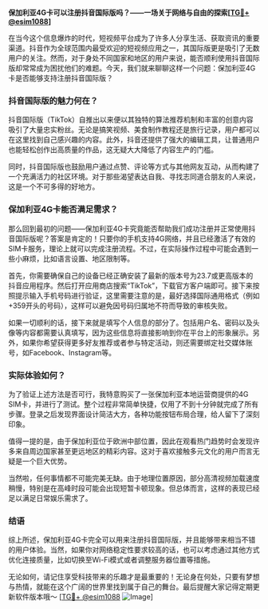 **保加利亚4G卡可以注册抖音国际版吗？——一场关于网络与自由的探索[[TG💪+ @esim1088](https://t.me/s/esim1088)]**

在当今这个信息爆炸的时代，短视频平台成为了许多人分享生活、获取资讯的重要渠道。抖音作为全球范围内最受欢迎的短视频应用之一，其国际版更是吸引了无数用户的关注。然而，对于身处不同国家和地区的用户来说，能否顺利使用抖音国际版却常常成为困扰他们的难题。今天，我们就来聊聊这样一个问题：保加利亚4G卡是否能够支持注册抖音国际版？

### 抖音国际版的魅力何在？

抖音国际版（TikTok）自推出以来便以其独特的算法推荐机制和丰富的创意内容吸引了大量忠实粉丝。无论是搞笑视频、美食制作教程还是旅行记录，用户都可以在这里找到自己感兴趣的内容。此外，抖音还提供了强大的编辑工具，让普通用户也能轻松创作出高质量的作品，这无疑大大降低了内容生产的门槛。

同时，抖音国际版也鼓励用户通过点赞、评论等方式与其他网友互动，从而构建了一个充满活力的社区环境。对于那些渴望表达自我、寻找志同道合朋友的人来说，这是一个不可多得的好地方。

### 保加利亚4G卡能否满足需求？

那么回到最初的问题——保加利亚4G卡究竟能否帮助我们成功注册并正常使用抖音国际版呢？答案是肯定的！只要你的手机支持4G网络，并且已经激活了有效的SIM卡服务，理论上就可以完成注册流程。不过，在实际操作过程中可能会遇到一些小麻烦，比如语言设置、地区限制等。

首先，你需要确保自己的设备已经正确安装了最新的版本号为23.7或更高版本的抖音应用程序。然后打开应用商店搜索“TikTok”，下载官方客户端即可。接下来按照提示输入手机号码进行验证，这里需要注意的是，最好选择国际通用格式（例如+359开头的号码），这样可以避免因号码归属地不符而导致的审核失败。

如果一切顺利的话，接下来就是填写个人信息的部分了。包括用户名、密码以及头像等内容都需要认真填写，因为这些信息将直接影响到你在平台上的形象展示。另外，如果你希望获得更多好友推荐或者参与特定活动，则还需要绑定社交媒体账号，如Facebook、Instagram等。

### 实际体验如何？

为了验证上述方法是否可行，我特意购买了一张保加利亚本地运营商提供的4G SIM卡，并进行了测试。整个过程非常简单快捷，仅用了不到十分钟就完成了所有步骤。登录之后发现界面设计简洁大方，各种功能按钮布局合理，给人留下了深刻印象。

值得一提的是，由于保加利亚位于欧洲中部位置，因此在观看热门趋势时会发现许多来自周边国家甚至更远地区的精彩内容。这对于喜欢接触多元文化的用户而言无疑是一个巨大优势。

当然啦，任何事情都不可能完美无缺。由于地理位置原因，部分高清视频加载速度稍慢，特别是在高峰时段可能会出现短暂卡顿现象。但总体而言，这样的表现已经足以满足日常娱乐需求了。

### 结语

综上所述，保加利亚4G卡完全可以用来注册抖音国际版，并且能够带来相当不错的用户体验。当然，如果你对网络稳定性要求较高的话，也可以考虑通过其他方式优化连接质量，比如切换至Wi-Fi模式或者调整服务器位置等措施。

无论如何，请记住享受科技带来的乐趣才是最重要的！无论身在何处，只要有梦想与热情，就能在这个广阔的世界里找到属于自己的舞台。最后提醒大家记得定期更新软件版本哦～ [[TG💪+ @esim1088](https://t.me/s/esim1088) ![Image](https://i.postimg.cc/4NQfJmqS/Snipaste-2025-05-13-00-14-12.png)]